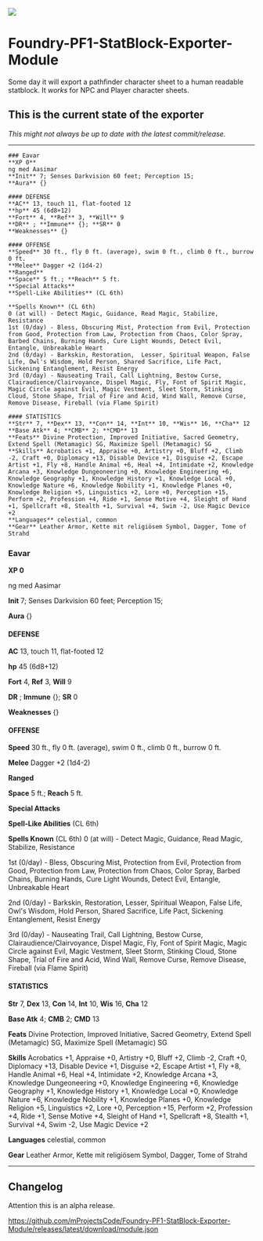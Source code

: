 ![](https://img.shields.io/badge/Foundry-v0.9.249-informational)
<!--- Downloads @ Latest Badge -->
<!--- replace <user>/<repo> with your username/repository -->
<!--- ![Latest Release Download Count](https://img.shields.io/github/downloads/mProjectsCode/Foundry-PF1-StatBlock-Exporter-Module/latest/module.zip) -->

<!--- Forge Bazaar Install % Badge -->
<!--- replace <your-module-name> with the `name` in your manifest -->
<!--- ![Forge Installs](https://img.shields.io/badge/dynamic/json?label=Forge%20Installs&query=package.installs&suffix=%25&url=https%3A%2F%2Fforge-vtt.com%2Fapi%2Fbazaar%2Fpackage%2F<your-module-name>&colorB=4aa94a) -->

# Foundry-PF1-StatBlock-Exporter-Module
Some day it will export a pathfinder character sheet to a human readable statblock.
It *works* for NPC and Player character sheets.

## This is the current state of the exporter
*This might not always be up to date with the latest commit/release.*

---

```
### Eavar
**XP 0**
ng med Aasimar
**Init** 7; Senses Darkvision 60 feet; Perception 15;
**Aura** {}

#### DEFENSE
**AC** 13, touch 11, flat-footed 12
**hp** 45 (6d8+12)
**Fort** 4, **Ref** 3, **Will** 9
**DR** ; **Immune** {}; **SR** 0
**Weaknesses** {}

#### OFFENSE
**Speed** 30 ft., fly 0 ft. (average), swim 0 ft., climb 0 ft., burrow 0 ft.
**Melee** Dagger +2 (1d4-2)
**Ranged** 
**Space** 5 ft.; **Reach** 5 ft.
**Special Attacks** 
**Spell-Like Abilities** (CL 6th) 

**Spells Known** (CL 6th) 
0 (at will) - Detect Magic, Guidance, Read Magic, Stabilize, Resistance
1st (0/day) - Bless, Obscuring Mist, Protection from Evil, Protection from Good, Protection from Law, Protection from Chaos, Color Spray, Barbed Chains, Burning Hands, Cure Light Wounds, Detect Evil, Entangle, Unbreakable Heart
2nd (0/day) - Barkskin, Restoration,  Lesser, Spiritual Weapon, False Life, Owl's Wisdom, Hold Person, Shared Sacrifice, Life Pact, Sickening Entanglement, Resist Energy
3rd (0/day) - Nauseating Trail, Call Lightning, Bestow Curse, Clairaudience/Clairvoyance, Dispel Magic, Fly, Font of Spirit Magic, Magic Circle against Evil, Magic Vestment, Sleet Storm, Stinking Cloud, Stone Shape, Trial of Fire and Acid, Wind Wall, Remove Curse, Remove Disease, Fireball (via Flame Spirit)

#### STATISTICS
**Str** 7, **Dex** 13, **Con** 14, **Int** 10, **Wis** 16, **Cha** 12
**Base Atk** 4; **CMB** 2; **CMD** 13
**Feats** Divine Protection, Improved Initiative, Sacred Geometry, Extend Spell (Metamagic) SG, Maximize Spell (Metamagic) SG
**Skills** Acrobatics +1, Appraise +0, Artistry +0, Bluff +2, Climb -2, Craft +0, Diplomacy +13, Disable Device +1, Disguise +2, Escape Artist +1, Fly +8, Handle Animal +6, Heal +4, Intimidate +2, Knowledge Arcana +3, Knowledge Dungeoneering +0, Knowledge Engineering +6, Knowledge Geography +1, Knowledge History +1, Knowledge Local +0, Knowledge Nature +6, Knowledge Nobility +1, Knowledge Planes +0, Knowledge Religion +5, Linguistics +2, Lore +0, Perception +15, Perform +2, Profession +4, Ride +1, Sense Motive +4, Sleight of Hand +1, Spellcraft +8, Stealth +1, Survival +4, Swim -2, Use Magic Device +2
**Languages** celestial, common
**Gear** Leather Armor, Kette mit religiösem Symbol, Dagger, Tome of Strahd
```

### Eavar
**XP 0**

ng med Aasimar

**Init** 7; Senses Darkvision 60 feet; Perception 15;

**Aura** {}


#### DEFENSE
**AC** 13, touch 11, flat-footed 12

**hp** 45 (6d8+12)

**Fort** 4, **Ref** 3, **Will** 9

**DR** ; **Immune** {}; **SR** 0

**Weaknesses** {}


#### OFFENSE
**Speed** 30 ft., fly 0 ft. (average), swim 0 ft., climb 0 ft., burrow 0 ft.

**Melee** Dagger +2 (1d4-2)

**Ranged** 

**Space** 5 ft.; **Reach** 5 ft.

**Special Attacks** 

**Spell-Like Abilities** (CL 6th) 


**Spells Known** (CL 6th) 
0 (at will) - Detect Magic, Guidance, Read Magic, Stabilize, Resistance

1st (0/day) - Bless, Obscuring Mist, Protection from Evil, Protection from Good, Protection from Law, Protection from Chaos, Color Spray, Barbed Chains, Burning Hands, Cure Light Wounds, Detect Evil, Entangle, Unbreakable Heart

2nd (0/day) - Barkskin, Restoration,  Lesser, Spiritual Weapon, False Life, Owl's Wisdom, Hold Person, Shared Sacrifice, Life Pact, Sickening Entanglement, Resist Energy

3rd (0/day) - Nauseating Trail, Call Lightning, Bestow Curse, Clairaudience/Clairvoyance, Dispel Magic, Fly, Font of Spirit Magic, Magic Circle against Evil, Magic Vestment, Sleet Storm, Stinking Cloud, Stone Shape, Trial of Fire and Acid, Wind Wall, Remove Curse, Remove Disease, Fireball (via Flame Spirit)


#### STATISTICS
**Str** 7, **Dex** 13, **Con** 14, **Int** 10, **Wis** 16, **Cha** 12

**Base Atk** 4; **CMB** 2; **CMD** 13

**Feats** Divine Protection, Improved Initiative, Sacred Geometry, Extend Spell (Metamagic) SG, Maximize Spell (Metamagic) SG

**Skills** Acrobatics +1, Appraise +0, Artistry +0, Bluff +2, Climb -2, Craft +0, Diplomacy +13, Disable Device +1, Disguise +2, Escape Artist +1, Fly +8, Handle Animal +6, Heal +4, Intimidate +2, Knowledge Arcana +3, Knowledge Dungeoneering +0, Knowledge Engineering +6, Knowledge Geography +1, Knowledge History +1, Knowledge Local +0, Knowledge Nature +6, Knowledge Nobility +1, Knowledge Planes +0, Knowledge Religion +5, Linguistics +2, Lore +0, Perception +15, Perform +2, Profession +4, Ride +1, Sense Motive +4, Sleight of Hand +1, Spellcraft +8, Stealth +1, Survival +4, Swim -2, Use Magic Device +2

**Languages** celestial, common

**Gear** Leather Armor, Kette mit religiösem Symbol, Dagger, Tome of Strahd

---

## Changelog
Attention this is an alpha release.

https://github.com/mProjectsCode/Foundry-PF1-StatBlock-Exporter-Module/releases/latest/download/module.json
